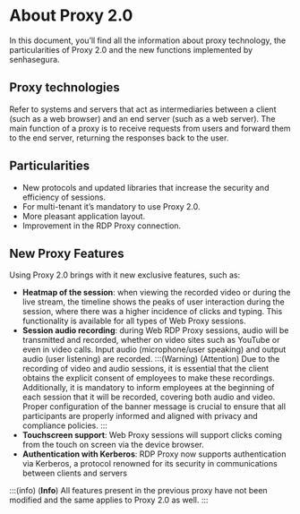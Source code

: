 # About Proxy 2.0

In this document, you’ll find all the information about proxy technology, the particularities of Proxy 2.0 and the new functions implemented by senhasegura.

## Proxy technologies
Refer to systems and servers that act as intermediaries between a client (such as a web browser) and an end server (such as a web server). The main function of a proxy is to receive requests from users and forward them to the end server, returning the responses back to the user.

## Particularities

* New protocols and updated libraries that increase the security and efficiency of sessions.
* For multi-tenant it’s mandatory to use Proxy 2.0.
* More pleasant application layout.
* Improvement in the RDP Proxy connection.

## New Proxy Features
Using Proxy 2.0 brings with it new exclusive features, such as:

* **Heatmap of the session**: when viewing the recorded video or during the live stream, the timeline shows the peaks of user interaction during the session, where there was a higher incidence of clicks and typing. This functionality is available for all types of Web Proxy sessions.
* **Session audio recording**: during Web RDP Proxy sessions, audio will be transmitted and recorded, whether on video sites such as YouTube or even in video calls. Input audio (microphone/user speaking) and output audio (user listening) are recorded.
:::(Warning) (Attention)
Due to the recording of video and audio sessions, it is essential that the client obtains the explicit consent of employees to make these recordings. Additionally, it is mandatory to inform employees at the beginning of each session that it will be recorded, covering both audio and video. Proper configuration of the banner message is crucial to ensure that all participants are properly informed and aligned with privacy and compliance policies.
:::
* **Touchscreen support**: Web Proxy sessions will support clicks coming from the touch on screen via the device browser.
* **Authentication with Kerberos**: RDP Proxy now supports authentication via Kerberos, a protocol renowned for its security in communications between clients and servers

:::(info) (**Info**)
All features present in the previous proxy have not been modified and the same applies to Proxy 2.0 as well.
:::
